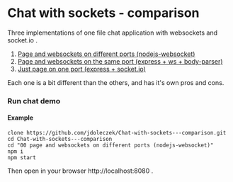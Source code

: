 # Chat with sockets - comparison
Three implementations of one file chat application with websockets and socket.io .

  01. [Page and websockets on different ports (nodejs-websocket)](00%20page%20and%20websockets%20on%20different%20ports%20(nodejs-websocket)/app.js)
  02. [Page and websockets on the same port (express + ws + body-parser)](01%20page%20and%20websockets%20on%20the%20same%20port%20(express%20+%20ws%20+%20body-parser)/app.js)
  03. [Just page on one port (express + socket.io)](02%20just%20page%20on%20one%20portv(express%20+%20socket.io)/app.js)

Each one is a bit different than the others, and has it's own pros and cons.

### Run chat demo
#### Example

    clone https://github.com/jdoleczek/Chat-with-sockets---comparison.git
    cd Chat-with-sockets---comparison
    cd "00 page and websockets on different ports (nodejs-websocket)"
    npm i
    npm start

Then open in your browser http://localhost:8080 .

